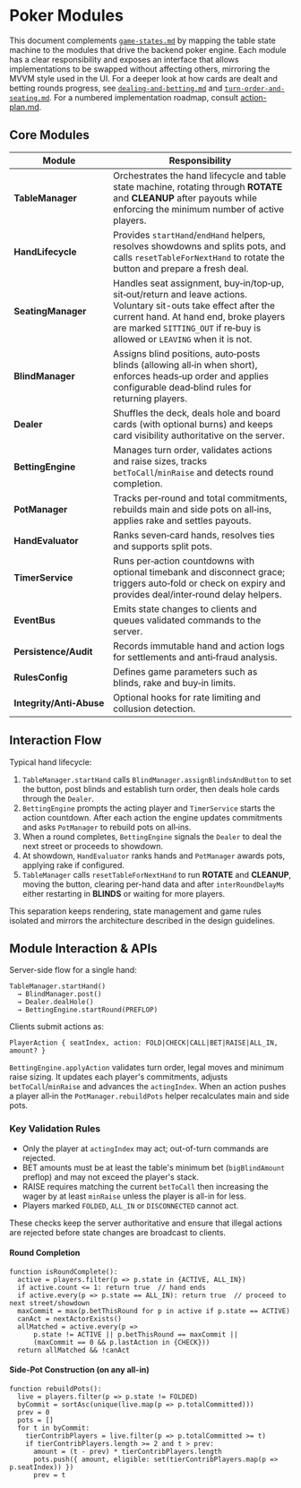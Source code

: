 # Poker Modules

This document complements [`game-states.md`](./game-states.md) by mapping the
table state machine to the modules that drive the backend poker engine. Each
module has a clear responsibility and exposes an interface that allows
implementations to be swapped without affecting others, mirroring the MVVM
style used in the UI. For a deeper look at how cards are dealt and betting
rounds progress, see [`dealing-and-betting.md`](./dealing-and-betting.md) and
[`turn-order-and-seating.md`](./turn-order-and-seating.md). For a numbered implementation roadmap, consult
[action-plan.md](./action-plan.md).

## Core Modules

| Module | Responsibility |
| --- | --- |
| **TableManager** | Orchestrates the hand lifecycle and table state machine, rotating through **ROTATE** and **CLEANUP** after payouts while enforcing the minimum number of active players. |
| **HandLifecycle** | Provides `startHand`/`endHand` helpers, resolves showdowns and splits pots, and calls `resetTableForNextHand` to rotate the button and prepare a fresh deal. |
| **SeatingManager** | Handles seat assignment, buy‑in/top‑up, sit‑out/return and leave actions. Voluntary sit-outs take effect after the current hand. At hand end, broke players are marked `SITTING_OUT` if re‑buy is allowed or `LEAVING` when it is not. |
| **BlindManager** | Assigns blind positions, auto‑posts blinds (allowing all‑in when short), enforces heads‑up order and applies configurable dead‑blind rules for returning players. |
| **Dealer** | Shuffles the deck, deals hole and board cards (with optional burns) and keeps card visibility authoritative on the server. |
| **BettingEngine** | Manages turn order, validates actions and raise sizes, tracks `betToCall`/`minRaise` and detects round completion. |
| **PotManager** | Tracks per‑round and total commitments, rebuilds main and side pots on all‑ins, applies rake and settles payouts. |
| **HandEvaluator** | Ranks seven‑card hands, resolves ties and supports split pots. |
| **TimerService** | Runs per‑action countdowns with optional timebank and disconnect grace; triggers auto‑fold or check on expiry and provides deal/inter‑round delay helpers. |
| **EventBus** | Emits state changes to clients and queues validated commands to the server. |
| **Persistence/Audit** | Records immutable hand and action logs for settlements and anti‑fraud analysis. |
| **RulesConfig** | Defines game parameters such as blinds, rake and buy‑in limits. |
| **Integrity/Anti‑Abuse** | Optional hooks for rate limiting and collusion detection. |

## Interaction Flow

Typical hand lifecycle:

1. `TableManager.startHand` calls `BlindManager.assignBlindsAndButton` to set the button, post blinds and establish turn order,
   then deals hole cards through the `Dealer`.
2. `BettingEngine` prompts the acting player and `TimerService` starts the
   action countdown. After each action the engine updates commitments and asks
   `PotManager` to rebuild pots on all‑ins.
3. When a round completes, `BettingEngine` signals the `Dealer` to deal the next
   street or proceeds to showdown.
4. At showdown, `HandEvaluator` ranks hands and `PotManager` awards pots,
   applying rake if configured.
5. `TableManager` calls `resetTableForNextHand` to run **ROTATE** and
   **CLEANUP**, moving the button, clearing per-hand data and after
   `interRoundDelayMs` either restarting in **BLINDS** or waiting for more
   players.

This separation keeps rendering, state management and game rules isolated and
mirrors the architecture described in the design guidelines.

## Module Interaction & APIs

Server-side flow for a single hand:

```
TableManager.startHand()
  → BlindManager.post()
  → Dealer.dealHole()
  → BettingEngine.startRound(PREFLOP)
```

Clients submit actions as:

```
PlayerAction { seatIndex, action: FOLD|CHECK|CALL|BET|RAISE|ALL_IN, amount? }
```

`BettingEngine.applyAction` validates turn order, legal moves and minimum raise sizing. It updates each player's commitments, adjusts `betToCall`/`minRaise` and advances the `actingIndex`. When an action pushes a player all‑in the `PotManager.rebuildPots` helper recalculates main and side pots.

### Key Validation Rules

- Only the player at `actingIndex` may act; out-of-turn commands are rejected.
- BET amounts must be at least the table's minimum bet (`bigBlindAmount` preflop) and may not exceed the player's stack.
- RAISE requires matching the current `betToCall` then increasing the wager by at least `minRaise` unless the player is all-in for less.
- Players marked `FOLDED`, `ALL_IN` or `DISCONNECTED` cannot act.

These checks keep the server authoritative and ensure that illegal actions are rejected before state changes are broadcast to clients.

#### Round Completion

```pseudo
function isRoundComplete():
  active = players.filter(p => p.state in {ACTIVE, ALL_IN})
  if active.count <= 1: return true  // hand ends
  if active.every(p => p.state == ALL_IN): return true  // proceed to next street/showdown
  maxCommit = max(p.betThisRound for p in active if p.state == ACTIVE)
  canAct = nextActorExists()
  allMatched = active.every(p =>
      p.state != ACTIVE || p.betThisRound == maxCommit ||
      (maxCommit == 0 && p.lastAction in {CHECK}))
  return allMatched && !canAct
```

#### Side-Pot Construction (on any all-in)

```pseudo
function rebuildPots():
  live = players.filter(p => p.state != FOLDED)
  byCommit = sortAsc(unique(live.map(p => p.totalCommitted)))
  prev = 0
  pots = []
  for t in byCommit:
    tierContribPlayers = live.filter(p => p.totalCommitted >= t)
    if tierContribPlayers.length >= 2 and t > prev:
      amount = (t - prev) * tierContribPlayers.length
      pots.push({ amount, eligible: set(tierContribPlayers.map(p => p.seatIndex)) })
      prev = t
```

